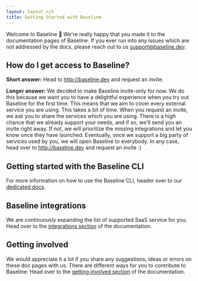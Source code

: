 ```yaml
---
layout: layout.njk
title: Getting Started with Baseline
---
```


Welcome to Baseline 🎉 We're really happy that you made it to the documentation pages of Baseline. 
If you ever run into any issues which are not addressed by the docs, please reach out to us [support@baseline.dev](mailto:support@baseline.dev).  

## How do I get access to Baseline?

**Short answer:** 
Head to http://baseline.dev and request an invite.

**Longer answer:** 
We decided to make Baseline invite-only for now. 
We do this because we want you to have a delightful experience when you try out Baseline for the first time.
This means that we aim to cover every external service you are using. This takes a bit of time. 
When you request an invite, we ask you to share the services which you are using. 
There is a high chance that we already support your needs, and if so, we'll send you an invite right away.
If not, we will prioritize the missing integrations and let you know once they have launched.
Eventually, once we support a big party of services used by you, we will open Baseline to everybody.
In any case, head over to http://baseline.dev and request an invite :)

## Getting started with the Baseline CLI

For more information on how to use the Baseline CLI, header over to our [dedicated docs](/getting-started/cli.html).

## Baseline integrations

We are continuously expanding the list of supported SaaS service for you. Head over to the [integrations section](/integrations/index.html) of the documentation.

## Getting involved

We would appreciate it a lot if you share any suggestions, ideas or errors on these doc pages with us.
There are different ways for you to contribute to Baseline. Head over to the [getting involved section](/getting-involved/index.html) of the documentation.
